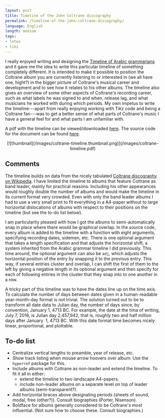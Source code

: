 ```yaml
---
layout: post
title: Timeline of the John Coltrane discography
permalink: /timeline-of-the-john-coltrane-discography/
language: English
length: medium
tags:
- latex
- tikz
---
```




I really enjoyed writing and designing the [Timeline of Arabic grammarians](/timeline-of-arab-grammarians/) and it gave me the idea to write this particular timeline of something completely different. It is intended to make it possible to position the Coltrane album you are currently listening to or interested in (we all have one, hight?) in the bigger picture of Coltrane's musical career and development and to see how it relates to his other albums. The timeline also gives an overview of some other aspects of Coltrane's recording career, such as what labels he was signed to and when, release lag, and what musicians he worked with during which periods. My own impetus to write the timeline---apart from really enjoying working with Ti*k*z code and being a Coltrane fan---was to get a better sense of what parts of Coltrane's music I have a general feel for and what parts I am unfamiliar with.

A pdf with the timeline can be viewed/downloaded [here](/images/coltran-timeline.pdf). The source code for the document can be found [here](https://github.com/andreasmhallberg/Coltrane-doscography-timeline/blob/master/coltrane-timeline.tex). 

<center>[![thumbnail](/images/coltrane-timeline.thumbnail.png)](/images/coltrane-timeline.pdf)</center>

## Comments
The timeline builds on data from the nicely tabulated [Coltrane discography on Wikipedia](https://en.wikipedia.org/wiki/John_Coltrane_discography). I have limited the timeline to albums that feature Coltrane as band leader, mainly for practical reasons. Including his other appearances would roughly double the number of albums and would make the timeline in its current format very crowded. Even with only the band leader albums I had to use a very small print to fit everything in a A4-paper without to large horizontal dislocations of albums with respect to their positions on the timeline (but see the to-do list below).

I am particularity pleased with how I got the albums to semi-automatically snap in place where there would be graphical overlap. In the source code, every album is added to the timeline with a function with eight arguments, specifying recording dates, sidemen, etc. There is one optional argument that takes a length specification and that adjusts the horizontal shift, a system inherited from the Arabic grammar timeline I did previously. This time around, the optional argument can also be `adj`, which adjusts the horizontal position of the entry by snapping it to the previous entry. This way, if several entries cluster and overlap, I can shift the first of them to the left by giving a negative length in its optional argument and then specify for each of following entries in the cluster that they snap into to one another in a row.

A tricky part of this timeline was to have the dates line up on the time axis. To calculate the number of days between dates given in a human-readable year-month-day format is not trivial. The solution turned out to be to transform all date data to Julian day, the number of days since, by convention, January 1, 4713&nbsp;BC. For example, the date at the tima of writing, July 7, 2016, is Julian day 2,457,942, that is, roughly two and half million days after January&nbsp; 1, 4713&nbsp;BC. With this date format time becomes nicely linear, proportional, and plottable.



## To-do list

- Centralize vertical lengths to preamble, year of release, etc.
- Show track listing when mouse arrow hoovers over album. Use the `hyperref` package for this.
- Include albums with Coltrane as non-leader and extend the timeline. To fit it all in either:
    - extend the timeline to two landscape A4-papers.
    - include non-leader albums on a separate level on top of leader albums (semi-transparent?).
- Add horizontal braces above designating periods (sheets of sound, modal, free (other?)). Consult biographies (Porter, Nisenson).
- Boldface for albums generally considered to be Coltrane's most influential. (Not sure how to choose these. Consult biographies.)
